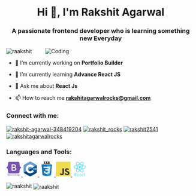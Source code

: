<h1 align="center">Hi 👋, I'm Rakshit Agarwal</h1>
<h3 align="center">A passionate frontend developer who is learning something new Everyday</h3>
<img align="right" alt="Coding" width="400" src="https://camo.githubusercontent.com/5ddf73ad3a205111cf8c686f687fc216c2946a75005718c8da5b837ad9de78c9/68747470733a2f2f7468756d62732e6766796361742e636f6d2f4576696c4e657874446576696c666973682d736d616c6c2e676966">

<p align="left"> <img src="https://komarev.com/ghpvc/?username=raakshit&label=Profile%20views&color=0e75b6&style=flat" alt="raakshit" /> </p>

- 🔭 I’m currently working on **Portfolio Builder**

- 🌱 I’m currently learning **Advance React JS**

- 💬 Ask me about **React Js**

- 📫 How to reach me **rakshitagarwalrocks@gmail.com**

<h3 align="left">Connect with me:</h3>
<p align="left">
<a href="https://linkedin.com/in/rakshit-agarwal-348419204" target="blank"><img align="center" src="https://raw.githubusercontent.com/rahuldkjain/github-profile-readme-generator/master/src/images/icons/Social/linked-in-alt.svg" alt="rakshit-agarwal-348419204" height="30" width="40" /></a>
<a href="https://instagram.com/rakshit_rocks" target="blank"><img align="center" src="https://raw.githubusercontent.com/rahuldkjain/github-profile-readme-generator/master/src/images/icons/Social/instagram.svg" alt="rakshit_rocks" height="30" width="40" /></a>
<a href="https://www.leetcode.com/rakshit2541" target="blank"><img align="center" src="https://raw.githubusercontent.com/rahuldkjain/github-profile-readme-generator/master/src/images/icons/Social/leet-code.svg" alt="rakshit2541" height="30" width="40" /></a>
<a href="https://auth.geeksforgeeks.org/user/rakshitagarwalrocks" target="blank"><img align="center" src="https://raw.githubusercontent.com/rahuldkjain/github-profile-readme-generator/master/src/images/icons/Social/geeks-for-geeks.svg" alt="rakshitagarwalrocks" height="30" width="40" /></a>
</p>

<h3 align="left">Languages and Tools:</h3>
<p align="left"> <a href="https://getbootstrap.com" target="_blank" rel="noreferrer"> <img src="https://raw.githubusercontent.com/devicons/devicon/master/icons/bootstrap/bootstrap-plain-wordmark.svg" alt="bootstrap" width="40" height="40"/> </a> <a href="https://www.w3schools.com/cpp/" target="_blank" rel="noreferrer"> <img src="https://raw.githubusercontent.com/devicons/devicon/master/icons/cplusplus/cplusplus-original.svg" alt="cplusplus" width="40" height="40"/> </a> <a href="https://www.w3schools.com/css/" target="_blank" rel="noreferrer"> <img src="https://raw.githubusercontent.com/devicons/devicon/master/icons/css3/css3-original-wordmark.svg" alt="css3" width="40" height="40"/> </a> <a href="https://developer.mozilla.org/en-US/docs/Web/JavaScript" target="_blank" rel="noreferrer"> <img src="https://raw.githubusercontent.com/devicons/devicon/master/icons/javascript/javascript-original.svg" alt="javascript" width="40" height="40"/> </a> <a href="https://reactjs.org/" target="_blank" rel="noreferrer"> <img src="https://raw.githubusercontent.com/devicons/devicon/master/icons/react/react-original-wordmark.svg" alt="react" width="40" height="40"/> </a> </p>

<p><img align="left" src="https://github-readme-stats.vercel.app/api/top-langs?username=raakshit&show_icons=true&locale=en&layout=compact" alt="raakshit" /></p>

<p>&nbsp;<img align="center" src="https://github-readme-stats.vercel.app/api?username=raakshit&show_icons=true&locale=en" alt="raakshit" /></p>
